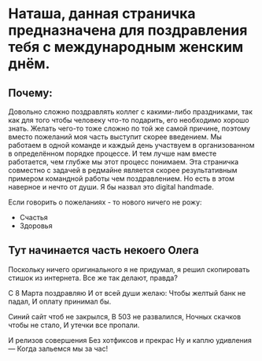 # Наташа, данная страничка предназначена для поздравления тебя с международным женским днём.

## Почему:

Довольно сложно поздравлять коллег с какими-либо праздниками, так как для того чтобы человеку что-то подарить, его необходимо хорошо знать. Желать чего-то тоже сложно по той же самой причине, поэтому вместо пожеланий моя часть выступит скорее введением.
Мы работаем в одной команде и каждый день участвуем в организованном в определённом порядке процессе. И тем лучше нам вместе работается, чем глубже мы этот процесс понимаем. Эта страничка совместно с задачей в редмайне является скорее результативным примером командной работы чем поздравлением. Но есть в этом наверное и нечто от души. Я бы назвал это digital handmade.

Если говорить о пожеланиях - то нового ничего не рожу:
* Счастья
* Здоровья

## Тут начинается часть некоего Олега
Поскольку ничего оригинального я не придумал, я решил скопировать стишок из интернета. Все же так делают, правда?

С 8 Марта поздравляю
И от всей души желаю:
Чтобы желтый банк не падал,
И оплату принимал бы.

Синий сайт чтоб не закрылся,
В 503 не развалился,
Ночных скачков чтобы не стало,
И утечки все пропали.

И релизов совершения
Без хотфиксов и прекрас
Ну и каплю удивления —
Когда зальемся мы за час!
